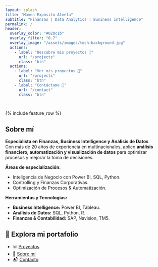 ```yaml
---
layout: splash
title: "Mamen Expósito Almela"
subtitle: "Finanzas | Data Analytics | Business Intelligence"
permalink: /
header:
  overlay_color: "#020c1b"
  overlay_filter: "0.7"
  overlay_image: "/assets/images/tech-background.jpg"
  actions:
    - label: "Descubre mis proyectos 🚀"
      url: "/projects"
      class: "btn"
  actions:
    - label: "Ver mis proyectos 🚀"
      url: "/projects"
      class: "btn"
    - label: "Contáctame 📩"
      url: "/contact"
      class: "btn"

---
```


{% include feature_row %}

## Sobre mí  
**Especialista en Finanzas, Business Intelligence y Análisis de Datos**  
Con más de 20 años de experiencia en multinacionales, aplico **análisis financiero, automatización y visualización de datos** para optimizar procesos y mejorar la toma de decisiones.

**Áreas de especialización:**  
- Inteligencia de Negocio con Power BI, SQL, Python.  
- Controlling y Finanzas Corporativas.  
- Optimización de Procesos & Automatización.  

**Herramientas y Tecnologías:**  
- **Business Intelligence:** Power BI, Tableau.  
- **Análisis de Datos:** SQL, Python, R.  
- **Finanzas & Contabilidad:** SAP, Navision, TM5.  

## 📂 Explora mi portafolio  
- 📊 [Proyectos](./projects)  
- 📄 [Sobre mí](./about)  
- 📬 [Contacto](./contact)  
